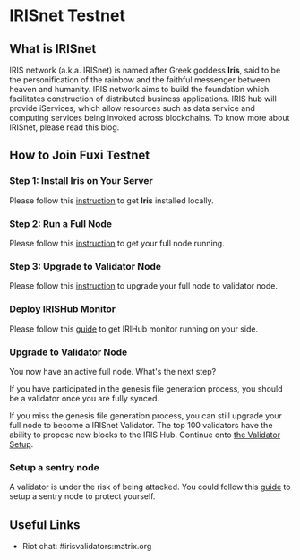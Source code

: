 # IRISnet Testnet

## What is IRISnet

IRIS network (a.k.a. IRISnet) is named after Greek goddess **Iris**, said to be the personification of the rainbow and the faithful messenger between heaven and humanity. IRIS network aims to build the foundation which facilitates construction of distributed business applications. IRIS hub will provide iServices, which allow resources such as data service and computing services being invoked across blockchains. To know more about IRISnet, please read this blog.

## How to Join Fuxi Testnet

### Step 1: Install Iris on Your Server

Please follow this [instruction](install-iris.md) to get **Iris** installed locally.

### Step 2: Run a Full Node

Please follow this [instruction](full-node.md) to get your full node running.


### Step 3: Upgrade to Validator Node

Please follow this [instruction](validator-node.md) to upgrade your full node to validator node.

### Deploy IRISHub Monitor

Please follow this [guide](tools/Deploy-IRIS-Monitor.md) to get IRIHub monitor running on your side.


### Upgrade to Validator Node

You now have an active full node. What's the next step? 

If you have participated in the genesis file generation process, you should be a validator once you are fully synced. 

If you miss the genesis file generation process, you can still upgrade your full node to become a IRISnet Validator. The top 100 validators have the ability to propose new blocks to the IRIS Hub. Continue onto [the Validator Setup]().

### Setup a sentry node

A validator is under the risk of being attacked. You could follow this [guide](tools/Setup_Sentrynode.md) to setup a sentry node to protect yourself.

##  Useful Links

* Riot chat: #irisvalidators:matrix.org
